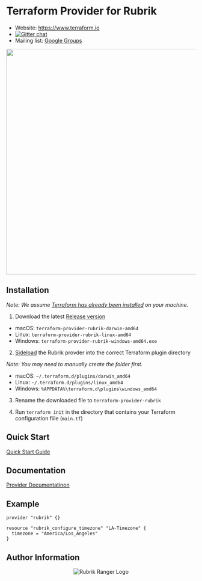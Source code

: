 # Terraform Provider for Rubrik

- Website: https://www.terraform.io
- [![Gitter chat](https://badges.gitter.im/hashicorp-terraform/Lobby.png)](https://gitter.im/hashicorp-terraform/Lobby)
- Mailing list: [Google Groups](http://groups.google.com/group/terraform-tool)

<img src="https://cdn.rawgit.com/hashicorp/terraform-website/master/content/source/assets/images/logo-hashicorp.svg" width="600px">

## Installation

_Note: We assume [Terraform has already been installed](https://learn.hashicorp.com/terraform/getting-started/install.html) on your machine._

1. Download the latest [Release version](https://github.com/rubrikinc/rubrik-provider-for-terraform/releases)

* macOS: `terraform-provider-rubrik-darwin-amd64`
* Linux: `terraform-provider-rubrik-linux-amd64`
* Windows: `terraform-provider-rubrik-windows-amd64.exe`

2. [Sideload](https://www.terraform.io/docs/configuration/providers.html#third-party-plugins) the Rubrik provder into the correct Terraform plugin directory

_Note: You may need to manually create the folder first._

* macOS: `~/.terraform.d/plugins/darwin_amd64`
* Linux: `~/.terraform.d/plugins/linux_amd64`
* Windows: `%APPDATA%\terraform.d\plugins\windows_amd64`

3. Rename the downloaded file to `terraform-provider-rubrik`

4. Run `terraform init` in the directory that contains your Terraform configuration fiile (`main.tf`)

## Quick Start

[Quick Start Guide](https://github.com/rubrikinc/rubrik-provider-for-terraform/blob/master/docs/quickstart.md)

## Documentation

[Provider Documentatinon](https://rubrik.gitbook.io/terraform-provider-for-rubrik/)

## Example 

```hcl
provider "rubrik" {}

resource "rubrik_configure_timezone" "LA-Timezone" {
  timezone = "America/Los_Angeles"
}
```

## Author Information

<p></p>
<p align="center">
  <img src="https://user-images.githubusercontent.com/8610203/37415009-6f9cf416-2778-11e8-8b56-052a8e41c3c8.png" alt="Rubrik Ranger Logo"/>
</p>
